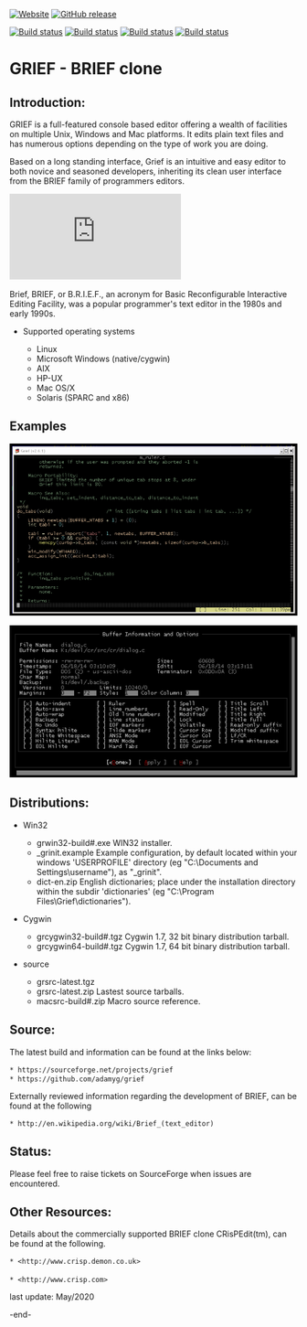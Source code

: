 [![Website](https://img.shields.io/badge/View-Website-blue)](https://sourceforge.net/projects/grief/) [![GitHub release](https://img.shields.io/github/release/Naereen/StrapDown.js.svg)](https://GitHub.com/adamyg/grief/releases/)

[![Build status](https://ci.appveyor.com/api/projects/status/3tx1vwwclydfp1t6?svg=true&passingText=Ubuntu%20Passing&failingText=Ubuntu%20Failing&pendingText=Ubuntu%20Pending)](https://ci.appveyor.com/project/adamyg/grief-ubuntu) [![Build status](https://ci.appveyor.com/api/projects/status/3tx1vwwclydfp1t6?svg=true&passingText=MacOS%20Passing&failingText=MacOS%20Failing&pendingText=MacOS%20Pending)](https://ci.appveyor.com/project/adamyg/grief-macos) [![Build status](https://ci.appveyor.com/api/projects/status/3tx1vwwclydfp1t6?svg=true&passingText=Win32%20Passing&failingText=Win32%20Failing&pendingText=Win32%20Pending)](https://ci.appveyor.com/project/adamyg/grief-win32) [![Build status](https://ci.appveyor.com/api/projects/status/3tx1vwwclydfp1t6?svg=true&passingText=Cygwin32%20Passing&failingText=Cygwin32%20Failing&pendingText=Cygwin32%20Pending)](https://ci.appveyor.com/project/adamyg/grief-cygwin32)

GRIEF - BRIEF clone
=======================================================

Introduction:
--------------------

GRIEF is a full-featured console based editor offering a wealth of facilities on
multiple Unix, Windows and Mac platforms. It edits plain text files and has numerous
options depending on the type of work you are doing.

Based on a long standing interface, Grief is an intuitive and easy editor to both
novice and seasoned developers, inheriting its clean user interface from the BRIEF
family of programmers editors.

![GRIEF Quick Start and Programmers Guide](https://github.com/adamyg/grief/blob/master/griefprogguide.pdf)

Brief, BRIEF, or B.R.I.E.F., an acronym for Basic Reconfigurable Interactive Editing
Facility, was a popular programmer's text editor in the 1980s and early 1990s.

   * Supported operating systems

        * Linux
        * Microsoft Windows (native/cygwin)
        * AIX
        * HP-UX
        * Mac OS/X
        * Solaris (SPARC and x86)

Examples
--------------------

![Example1](https://github.com/adamyg/grief/blob/master/hlpdoc/examples/Example1.png?raw=true)

![Example2](https://github.com/adamyg/grief/blob/master/hlpdoc/examples/Example2.png?raw=true)
    
       
Distributions:
--------------------

   * Win32

        * grwin32-build#.exe
                WIN32 installer.
        * _grinit.example
                Example configuration, by default located within your windows
                'USERPROFILE' directory (eg "C:\Documents and Settings\username"),
                as "_grinit".
        * dict-en.zip
                English dictionaries; place under the installation directory within
                the subdir 'dictionaries' (eg "C:\Program Files\Grief\dictionaries").

   * Cygwin

        * grcygwin32-build#.tgz
                Cygwin 1.7, 32 bit binary distribution tarball.
        * grcygwin64-build#.tgz
                Cygwin 1.7, 64 bit binary distribution tarball.

   * source

        * grsrc-latest.tgz
        * grsrc-latest.zip
                Lastest source tarballs.
        * macsrc-build#.zip
                Macro source reference.

Source:
--------------------

The latest build and information can be found at the links below:

    * https://sourceforge.net/projects/grief
    * https://github.com/adamyg/grief
    
Externally reviewed information regarding the development of BRIEF,
can be found at the following

    * http://en.wikipedia.org/wiki/Brief_(text_editor)

Status:
--------------------

Please feel free to raise tickets on SourceForge when issues are encountered.

Other Resources:
--------------------------------

Details about the commercially supported BRIEF clone CRisPEdit(tm),
can be found at the following.

    * <http://www.crisp.demon.co.uk>

    * <http://www.crisp.com>

last update: May/2020

-end-
